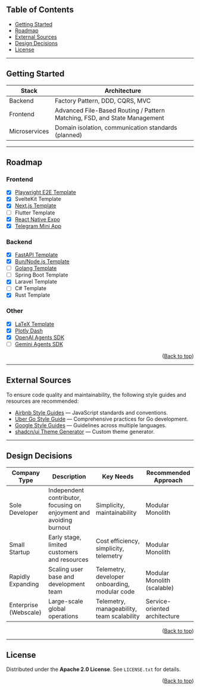 
<a name="readme-top"></a>

## Table of Contents

- [Getting Started](#getting-started)  
- [Roadmap](#roadmap)  
- [External Sources](#external-sources)  
- [Design Decisions](#design-decisions)  
- [License](#license)  

---

## Getting Started

| Stack         | Architecture                                                                     |
| ------------- | ---------------------------------------------------------------------------------|
| Backend       | Factory Pattern, DDD, CQRS, MVC                                                  |
| Frontend      | Advanced File-Based Routing / Pattern Matching, FSD, and State Management        | 
| Microservices | Domain isolation, communication standards (planned)                              |

---

## Roadmap

### Frontend  
- [x] [Playwright E2E Template](https://github.com/BuildFrom/Playwright)  
- [x] SvelteKit Template  
- [x] [Next.js Template](https://github.com/BuildFrom/NextJS)  
- [ ] Flutter Template  
- [x] [React Native Expo](https://github.com/BuildFrom/ReactNative-Expo)  
- [x] [Telegram Mini App](https://github.com/BuildFrom/MiniApp)  

### Backend  
- [x] [FastAPI Template](https://github.com/BuildFrom/FastAPI)  
- [x] [Bun/Node.js Template](https://github.com/BuildFrom/Bun)  
- [ ] [Golang Template](https://github.com/BuildFrom/Golang-Stdlib)  
- [ ] Spring Boot Template  
- [x] Laravel Template  
- [ ] C# Template  
- [x] Rust Template  

### Other  
- [x] [LaTeX Template](https://github.com/BuildFrom/LaTeX)
- [x] [Plotly Dash](https://github.com/BuildFrom/PlotlyDash)  
- [x] [OpenAI Agents SDK](https://github.com/BuildFrom/OpenAI-Agents)  
- [ ] [Gemini Agents SDK](https://github.com/BuildFrom/Gemini-Agents)  

<p align="right">(<a href="#readme-top">Back to top</a>)</p>

---

## External Sources

To ensure code quality and maintainability, the following style guides and resources are recommended:

- [Airbnb Style Guides](https://github.com/airbnb/javascript) — JavaScript standards and conventions.  
- [Uber Go Style Guide](https://github.com/uber-go/guide/blob/master/style.md) — Comprehensive practices for Go development.  
- [Google Style Guides](https://google.github.io/styleguide/) — Guidelines across multiple languages.  
- [shadcn/ui Theme Generator](https://zippystarter.com/tools/shadcn-ui-theme-generator) — Custom theme generator.  

---

## Design Decisions

| Company Type         | Description                                                        | Key Needs                                      | Recommended Approach         |
|----------------------|--------------------------------------------------------------------|------------------------------------------------|------------------------------|
| Sole Developer       | Independent contributor, focusing on enjoyment and avoiding burnout | Simplicity, maintainability                    | Modular Monolith             |
| Small Startup        | Early stage, limited customers and resources                      | Cost efficiency, simplicity, telemetry         | Modular Monolith             |
| Rapidly Expanding    | Scaling user base and development team                            | Telemetry, developer onboarding, modular code  | Modular Monolith (scalable)  |
| Enterprise (Webscale)| Large-scale global operations                                      | Telemetry, manageability, team scalability     | Service-oriented architecture |

<p align="right">(<a href="#readme-top">Back to top</a>)</p>

---

## License

Distributed under the **Apache 2.0 License**. See `LICENSE.txt` for details.

<p align="right">(<a href="#readme-top">Back to top</a>)</p>
